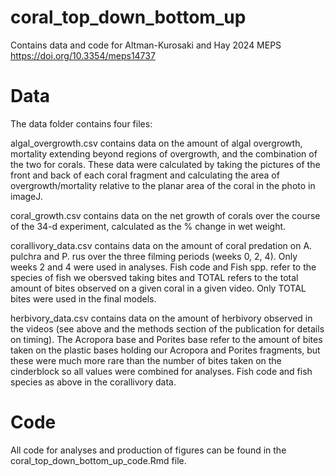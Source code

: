 # coral_top_down_bottom_up
Contains data and code for Altman-Kurosaki and Hay 2024 MEPS
https://doi.org/10.3354/meps14737

# Data
The data folder contains four files:

algal_overgrowth.csv contains data on the amount of algal overgrowth, mortality extending beyond regions of overgrowth, and the combination of the two for corals. These data were calculated by taking the pictures of the front and back of each coral fragment and calculating the area of overgrowth/mortality relative to the planar area of the coral in the photo in imageJ.

coral_growth.csv contains data on the net growth of corals over the course of the 34-d experiment, calculated as the % change in wet weight.

corallivory_data.csv contains data on the amount of coral predation on A. pulchra and P. rus over the three filming periods (weeks 0, 2, 4). Only weeks 2 and 4 were used in analyses. Fish code and Fish spp. refer to the species of fish we obersved taking bites and TOTAL refers to the total amount of bites observed on a given coral in a given video. Only TOTAL bites were used in the final models.

herbivory_data.csv contains data on the amount of herbivory observed in the videos (see above and the methods section of the publication for details on timing). The Acropora base and Porites base refer to the amount of bites taken on the plastic bases holding our Acropora and Porites fragments, but these were much more rare than the number of bites taken on the cinderblock so all values were combined for analyses. Fish code and fish species as above in the corallivory data.

# Code
All code for analyses and production of figures can be found in the coral_top_down_bottom_up_code.Rmd file.
